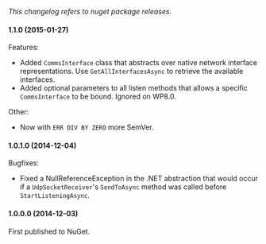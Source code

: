 _This changelog refers to nuget package releases._

#### 1.1.0 (2015-01-27)

Features:
  
  - Added ````CommsInterface```` class that abstracts over native network interface representations. Use ````GetAllInterfacesAsync```` to retrieve the available interfaces.
  - Added optional parameters to all listen methods that allows a specific ````CommsInterface```` to be bound. Ignored on WP8.0. 

Other:

  - Now with ````ERR DIV BY ZERO```` more SemVer. 


#### 1.0.1.0 (2014-12-04)

Bugfixes:
  
  - Fixed a NullReferenceException in the .NET abstraction that would occur if a ````UdpSocketReceiver````'s ````SendToAsync```` method was called before ````StartListeningAsync````.

#### 1.0.0.0 (2014-12-03)

First published to NuGet. 